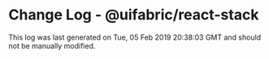 # Change Log - @uifabric/react-stack

This log was last generated on Tue, 05 Feb 2019 20:38:03 GMT and should not be manually modified.